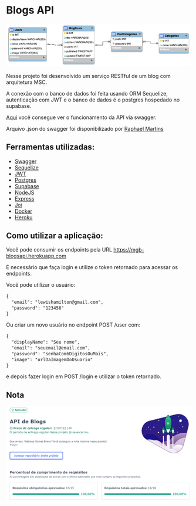 # Blogs API

![DER](images/der.png)

Nesse projeto foi desenvolvido um serviço RESTful de um blog com arquitetura MSC.

A conexão com o banco de dados foi feita usando ORM Sequelize, autenticação com JWT e o banco de dados é o postgres hospedado no supabase.

[Aqui](https://mgb-blogsapi.herokuapp.com/docs/) você consegue ver o funcionamento da API via swagger.

Arquivo .json do swagger foi disponibilizado por [Raphael Martins](https://www.linkedin.com/in/raphaelameidamartins/)

## Ferramentas utilizadas:

  - [Swagger](https://swagger.io/)
  - [Sequelize](https://sequelize.org/)
  - [JWT](https://jwt.io/)
  - [Postgres](https://www.postgresql.org/)
  - [Supabase](https://supabase.com/)
  - [NodeJS](https://nodejs.org/)
  - [Express](https://expressjs.com/)
  - [Joi](https://www.npmjs.com/package/joi)
  - [Docker](https://www.docker.com/)
  - [Heroku](https://www.heroku.com/)

## Como utilizar a aplicação:

Você pode consumir os endpoints pela URL https://mgb-blogsapi.herokuapp.com

É necessário que faça login e utilize o token retornado para acessar os endpoints.

Você pode utilizar o usuário:

```
{
  "email": "lewishamilton@gmail.com",
  "password": "123456"
}
```

Ou criar um novo usuário no endpoint POST /user com:

```
{
  "displayName": "Seu nome",
  "email": "seuemail@email.com",
  "password": "senhaCom6DigitosOuMais",
  "image": "urlDaImagemDoUsuario"
}
```

e depois fazer login em POST /login e utilizar o token retornado.


## Nota

![Trybe](images/100.png)